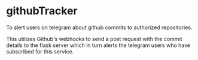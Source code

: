 # githubTracker


To alert users on telegram about github commits to authorized repositories.

This utilizes Github's webhooks to send a post request with the commit details to the flask server which in turn alerts the telegram users who have subscribed for this service.

